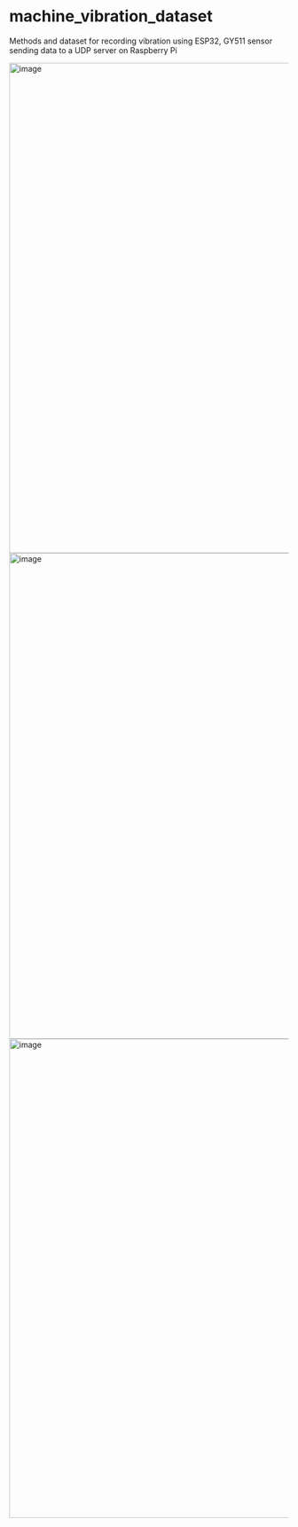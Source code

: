 # machine_vibration_dataset
Methods and dataset for recording vibration using ESP32, GY511 sensor sending data to a UDP server on Raspberry Pi


<img width="884" alt="image" src="https://user-images.githubusercontent.com/11146716/221434100-f85c974b-8dbf-4417-8478-8b1e5b87056e.png">


<img width="876" alt="image" src="https://user-images.githubusercontent.com/11146716/221434018-120b2a84-39c5-4f83-b86d-b6ae8c282c98.png">


<img width="864" alt="image" src="https://user-images.githubusercontent.com/11146716/221434026-288f0cce-9861-4dfa-b7c5-6a919ca08fa3.png">
